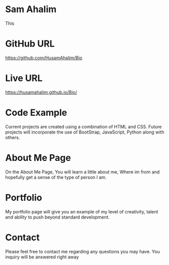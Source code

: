 # Sam Ahalim

 This 

 # GitHub URL
 https://github.com/HusamAhalim/Bio 

 # Live URL

https://husamahalim.github.io/Bio/
 # Code Example

Current projects are created using a combination of HTML and CSS. Future projects will incorporate the use of BootStrap, JavaScript, Python along with others.


# About Me Page


On the About Me Page, You will learn a little about me, Where im from and hopefully get a sense of the type of person I am.

# Portfolio

My portfolio page will give you an example of my level of creativity, talent and ability to push beyond standard development.

# Contact
Please feel free to contact me regarding any questions you may have.  You inquiry will be answered right away

